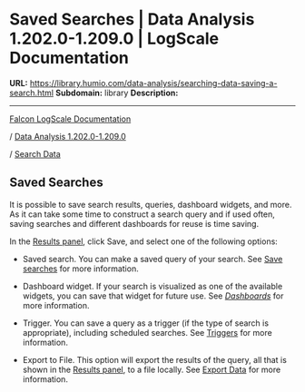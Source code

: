 # Saved Searches | Data Analysis 1.202.0-1.209.0 | LogScale Documentation

**URL:** https://library.humio.com/data-analysis/searching-data-saving-a-search.html
**Subdomain:** library
**Description:** 

---

[Falcon LogScale Documentation](https://library.humio.com)

/ [Data Analysis 1.202.0-1.209.0](data-analysis-docs.html)

/ [Search Data](searching-data.html)

## Saved Searches

It is possible to save search results, queries, dashboard widgets, and more. As it can take some time to construct a search query and if used often, saving searches and different dashboards for reuse is time saving. 

In the [Results panel](searching-data-changing-the-events-display.html "Display Results and Events"), click Save, and select one of the following options: 

  * Saved search. You can make a saved query of your search. See [Save searches](writing-queries-manage-save-new.html "Save searches") for more information.

  * Dashboard widget. If your search is visualized as one of the available widgets, you can save that widget for future use. See [_Dashboards_](dashboards.html "Dashboards") for more information. 

  * Trigger. You can save a query as a trigger (if the type of search is appropriate), including scheduled searches. See [Triggers](automated-alerts.html "Triggers") for more information. 

  * Export to File. This option will export the results of the query, all that is shown in the [Results panel](searching-data-changing-the-events-display.html "Display Results and Events"), to a file locally. See [Export Data](searching-data-data-export.html "Export Data") for more information.
